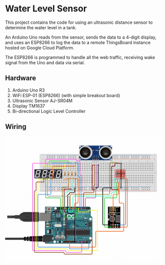 # Water Level Sensor

This project contains the code for using an ultrasonic distance sensor to determine the water level in a tank.

An Arduino Uno reads from the sensor, sends the data to a 4-digit display, and uses an ESP8266 to log the data to a remote ThingsBoard instance hosted on Google Cloud Platform.

The ESP8266 is programmed to handle all the web traffic, receiving wake signal from the Uno and data via serial.

## Hardware

1. Arduino Uno R3
2. WiFi ESP-01 (ESP8266) (with simple breakout board)
3. Ultrasonic Sensor AJ-SR04M
4. Display TM1637
5. Bi-directional Logic Level Controller

## Wiring

![circuit](images/circuit.png)